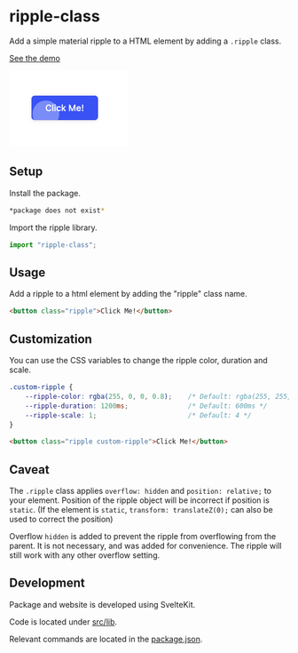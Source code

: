 # ripple-class

Add a simple material ripple to a HTML element by adding a `.ripple` class.

[See the demo](https://ripple-class.pages.dev/)

![Example](./img/example.png)

## Setup

Install the package.

```bash
*package does not exist*
```

Import the ripple library.
```ts
import "ripple-class";
```

## Usage

Add a ripple to a html element by adding the "ripple" class name.
```html
<button class="ripple">Click Me!</button>
```

## Customization

You can use the CSS variables to change the ripple color, duration and scale.
```css
.custom-ripple {
    --ripple-color: rgba(255, 0, 0, 0.8);    /* Default: rgba(255, 255, 255, 0.6) */
    --ripple-duration: 1200ms;               /* Default: 600ms */
    --ripple-scale: 1;                       /* Default: 4 */
}
```
```html
<button class="ripple custom-ripple">Click Me!</button>
```

## Caveat

The `.ripple` class applies `overflow: hidden` and `position: relative;` to your element.
Position of the ripple object will be incorrect if position is `static`.
(If the element is `static`, `transform: translateZ(0);` can also be used to correct the position)

Overflow `hidden` is added to prevent the ripple from overflowing from the parent.
It is not necessary, and was added for convenience.
The ripple will still work with any other overflow setting.

## Development

Package and website is developed using SvelteKit.

Code is located under [src/lib](src/lib).

Relevant commands are located in the [package.json](package.json).
